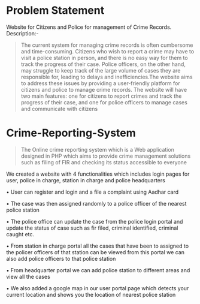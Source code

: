 # Problem Statement

 Website for Citizens and Police for management of Crime Records.
Description:-
>The current system for managing crime records is often cumbersome and time-consuming. Citizens who wish to report a crime may have to visit a police station in 
person, and there is no easy way for them to track the progress of their case. Police officers, on the other hand, may struggle to keep track of the large volume of cases they are responsible for, leading to delays and inefficiencies.The website aims to address these issues by providing a user-friendly platform for citizens 
and police to manage crime records. The website will have two main features: one for citizens to report crimes and track the progress of their case, and one for police officers to manage cases and communicate with citizens




# Crime-Reporting-System
> The Online crime reporting system which is a Web application designed in PHP  which aims to provide crime management solutions such as filing of FIR  and checking its status accessible to everyone

We created a website with 4 functionalities which includes login pages for user, police in charge, station in charge and police headquarters
>
• User can register and login and a file a complaint using Aadhar card

• The case was then assigned randomly to a police officer of the nearest police station

• The police office can update the case from the police login portal and update the status of case such as fir filed, criminal identified, criminal caught etc.

• From station in charge portal all the cases that have been to assigned to the policer officers of that station can be viewed from this portal we can also add police officers to that police station

• From headquarter portal we can add police station to different areas and view all the cases

• We also added a google map in our user portal page which detects your current location and shows you the location of nearest police station
